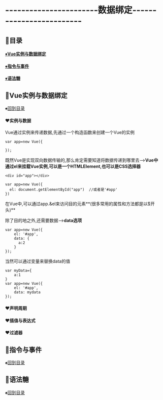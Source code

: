 # -----------------------数据绑定-------------------------
<p id="title"></p>

## :fish_cake:目录
#### <a href="#p1">:diamonds:Vue实例与数据绑定</a>
#### <a href="#p2">:diamonds:指令与事件</a>
#### <a href="#p3">:diamonds:语法糖</a>
<p id="p1"></p>

## :egg:Vue实例与数据绑定
:spades:<a href="#title">回到目录</a><br>
#### :hearts:实例与数据
Vue通过实例来传递数据,先通过一个构造函数来创建一个Vue的实例
```Vue
var app=new Vue({

});
```
既然Vue是实现双向数据传输的,那么肯定需要知道将数据传递到哪里去-->**Vue中通过el来挂载Vue实例,可以是一个HTMLElement,也可以是CSS选择器**
```Vue
<div id="app"></div>

var app=new Vue({
  el: document.getElementById("app")  //或者是'#app'
})
```
在Vue中,可以通过app.&el来访问目的元素**(很多常用的属性和方法都是以$开头)**

除了目的地之外,还需要数据-->**data选项**
```Vue
var app=new Vue({
    el: '#app',
    data: {
      a:2
    }
});
```
当然可以通过变量来替换data的值
```Vue
var myData={
    a:1
}
var app=new Vue({
    el: '#app',
    data: mydata
});
```
#### :hearts:声明周期
#### :hearts:插值与表达式
#### :hearts:过滤器
<p id="p2"></p>

## :egg:指令与事件
:spades:<a href="#title">回到目录</a><br>
<p id="p3"></p>

## :egg:语法糖
:spades:<a href="#title">回到目录</a><br>
